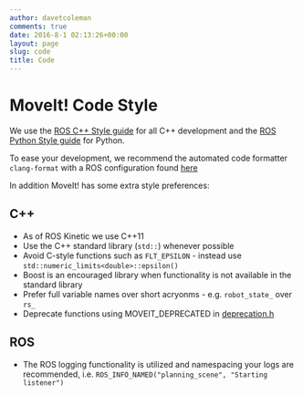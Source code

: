 ```yaml
---
author: davetcoleman
comments: true
date: 2016-8-1 02:13:26+00:00
layout: page
slug: code
title: Code
---
```


# MoveIt! Code Style

We use the [ROS C++ Style guide](http://wiki.ros.org/CppStyleGuide) for all C++ development and the [ROS Python Style guide](http://wiki.ros.org/PyStyleGuide) for Python.

To ease your development, we recommend the automated code formatter ``clang-format`` with a ROS configuration found [here](https://github.com/davetcoleman/roscpp_code_format)

In addition MoveIt! has some extra style preferences:

## C++

 - As of ROS Kinetic we use C++11
 - Use the C++ standard library (``std::``) whenever possible
 - Avoid C-style functions such as ``FLT_EPSILON`` - instead use ``std::numeric_limits<double>::epsilon()``
 - Boost is an encouraged library when functionality is not available in the standard library
 - Prefer full variable names over short acryonms - e.g. ``robot_state_`` over ``rs_``
 - Deprecate functions using MOVEIT_DEPRECATED in [deprecation.h](https://github.com/ros-planning/moveit/blob/kinetic-devel/macros/moveit_core/include/moveit/macros/deprecation.h)

## ROS

 - The ROS logging functionality is utilized and namespacing your logs are recommended, i.e. ``ROS_INFO_NAMED("planning_scene", "Starting listener")``
